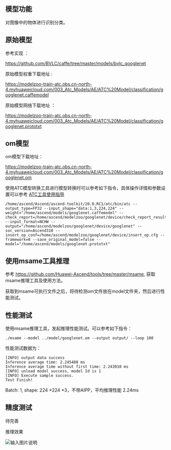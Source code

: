 ## 模型功能

 对图像中的物体进行识别分类。

## 原始模型

参考实现 ：

https://github.com/BVLC/caffe/tree/master/models/bvlc_googlenet

原始模型权重下载地址 :

https://modelzoo-train-atc.obs.cn-north-4.myhuaweicloud.com/003_Atc_Models/AE/ATC%20Model/classification/googlenet.caffemodel

原始模型网络下载地址 ：

https://modelzoo-train-atc.obs.cn-north-4.myhuaweicloud.com/003_Atc_Models/AE/ATC%20Model/classification/googlenet.prototxt


## om模型

om模型下载地址：

https://modelzoo-train-atc.obs.cn-north-4.myhuaweicloud.com/003_Atc_Models/AE/ATC%20Model/classification/googlenet.om

使用ATC模型转换工具进行模型转换时可以参考如下指令，具体操作详情和参数设置可以参考  [ATC工具使用指导](https://support.huaweicloud.com/ti-atc-A200dk_3000/altasatc_16_002.html) 

```
/home/ascend/Ascend/ascend-toolkit/20.0.RC1/atc/bin/atc --output_type=FP32 --input_shape="data:1,3,224,224" --weight="/home/ascend/models/googlenet.caffemodel" --check_report=/home/ascend/modelzoo/googlenet/device/check_report_result.json --input_format=NCHW --output="/home/ascend/modelzoo/googlenet/device/googlenet" --soc_version=Ascend310 --insert_op_conf=/home/ascend/modelzoo/googlenet/device/insert_op.cfg --framework=0 --save_original_model=false --model="/home/ascend/models/googlenet.prototxt" 
```

## 使用msame工具推理

参考 https://github.com/Huawei-Ascend/tools/tree/master/msame, 获取msame推理工具及使用方法。

获取到msame可执行文件之后，将待检测om文件放在model文件夹，然后进行性能测试。

## 性能测试

使用msame推理工具，发起推理性能测试。可以参考如下指令： 

```
./msame --model ../model/googlenet.om --output output/ --loop 100
```

性能测试数据为：

```
[INFO] output data success
Inference average time: 2.245480 ms
Inference average time without first time: 2.243010 ms
[INFO] unload model success, model Id is 1
[INFO] Execute sample success.
Test Finish!
```

Batch: 1, shape:  224 *224 *3，不带AIPP，平均推理性能 2.24ms

## 精度测试

待完善

推理效果

![输入图片说明](https://images.gitee.com/uploads/images/2020/1127/161133_c32fe9f8_7990837.png "dog.png")